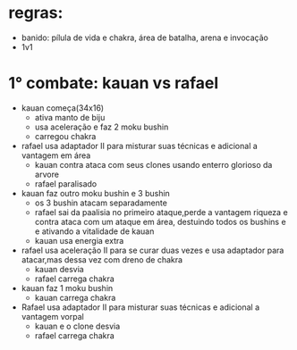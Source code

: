 # regras:
- banido: pílula de vida e chakra, área de batalha, arena e invocação
- 1v1


# 1° combate: kauan vs rafael
- kauan começa(34x16)
	- ativa manto de biju
	- usa aceleração e faz 2 moku bushin
	- carregou chakra
- rafael usa adaptador II para misturar suas técnicas e adicional a vantagem em área
	-  kauan contra ataca com seus clones usando enterro glorioso da arvore
	- rafael paralisado
- kauan faz outro moku bushin e 3 bushin
	- os 3 bushin atacam separadamente
	- rafael sai da paalisia no primeiro ataque,perde a vantagem riqueza e contra ataca com um ataque em área, destuindo todos os bushins e e ativando a vitalidade de kauan
	- kauan usa energia extra
- rafael usa aceleração II para se curar duas vezes e usa adaptador para atacar,mas dessa vez com dreno de chakra
	- kauan desvia
	- rafael carrega chakra
- kauan faz 1 moku bushin
	- kauan carrega chakra
- Rafael usa adaptador II para misturar suas técnicas e adicional a vantagem vorpal
	- kauan e o clone desvia
	- rafael carrega chakra


